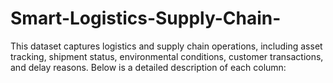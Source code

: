 # Smart-Logistics-Supply-Chain-
This dataset captures logistics and supply chain operations, including asset tracking, shipment status, environmental conditions, customer transactions, and delay reasons. Below is a detailed description of each column:
